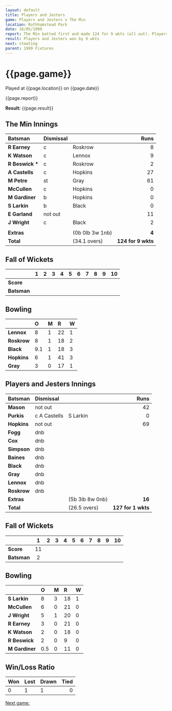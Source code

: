 ```yaml
---
layout: default
title: Players and Jesters
game: Players and Jesters v The Min
location: Rothhamstead Park
date: 16/05/1999
report: The Min batted first and made 124 for 9 wkts (all out). Players and Jesters replied with 127 for 1 wkts 
result: Players and Jesters won by 9 wkts
next: stowting
parent: 1999 Fixtures
---
```


# {{page.game}}

Played at {{page.location}} on {{page.date}}

{{page.report}}

**Result:** {{page.result}}


## The Min Innings

| Batsman | Dismissal |  | Runs |
|:---|:---|---|---:|
| **R Earney** | c | Roskrow | 8 |
| **K Watson** | c | Lennox | 9 |
| **R Beswick &#42;** | c | Roskrow | 2 |
| **A Castells** | c | Hopkins | 27 |
| **M Petre** | st | Gray | 61 |
| **McCullen** | c | Hopkins | 0 |
| **M Gardiner** | b | Hopkins | 0 |
| **S Larkin** | b | Black | 0 |
| **E Garland** | not out |  | 11 |
| **J Wright** | c | Black | 2 |
|  |  |  |  |
| **Extras** | | (0b 0lb 3w 1nb) | **4** |
| **Total** | | (34.1 overs) | ****124 for 9 wkts**** |

## Fall of Wickets

| | 1 | 2 | 3 | 4 | 5 | 6 | 7 | 8 | 9 | 10 |
|---|:---:|:---:|:---:|:---:|:---:|:---:|:---:|:---:|:---:|:---:|
| **Score** |  |  |  |  |  |  |  |  |  |  |
| **Batsman** |  |  |  |  |  |  |  |  |  |  |

## Bowling

| | O | M | R | W |
|---|:---|:---|:---|:---|
| **Lennox** | 8 | 1 | 22 | 1 |
| **Roskrow** | 8 | 1 | 18 | 2 |
| **Black** | 9.1 | 1 | 18 | 3 |
| **Hopkins** | 6 | 1 | 41 | 3 |
| **Gray** | 3 | 0 | 17 | 1 |

## Players and Jesters Innings

| Batsman | Dismissal |  | Runs |
|:---|:---|---|---:|
| **Mason** | not out |  | 42 |
| **Purkis** | c A Castells | S Larkin | 0 |
| **Hopkins** | not out |  | 69 |
| **Fogg** | dnb |  |  |
| **Cox** | dnb |  |  |
| **Simpson** | dnb |  |  |
| **Baines** | dnb |  |  |
| **Black** | dnb |  |  |
| **Gray** | dnb |  |  |
| **Lennox** | dnb |  |  |
| **Roskrow** | dnb |  |  |
| **Extras** | | (5b 3lb 8w 0nb) | **16** |
| **Total** | | (26.5 overs) | ****127 for 1 wkts**** |

## Fall of Wickets

| | 1 | 2 | 3 | 4 | 5 | 6 | 7 | 8 | 9 | 10 |
|---|:---:|:---:|:---:|:---:|:---:|:---:|:---:|:---:|:---:|:---:|
| **Score** | 11 |  |  |  |  |  |  |  |  |  |
| **Batsman** | 2 |  |  |  |  |  |  |  |  |  |

## Bowling

| | O | M | R | W |
|---|:---|:---|:---|:---|
| **S Larkin** | 8 | 3 | 18 | 1 |
| **McCullen** | 6 | 0 | 21 | 0 |
| **J Wright** | 5 | 1 | 20 | 0 |
| **R Earney** | 3 | 0 | 21 | 0 |
| **K Watson** | 2 | 0 | 18 | 0 |
| **R Beswick** | 2 | 0 | 9 | 0 |
| **M Gardiner** | 0.5 | 0 | 11 | 0 |

## Win/Loss Ratio

| Won | Lost | Drawn | Tied |
|:---|:---|:---|---:|
| 0 | 1 | 1 | 0 |

[Next game:]({{page.next}})